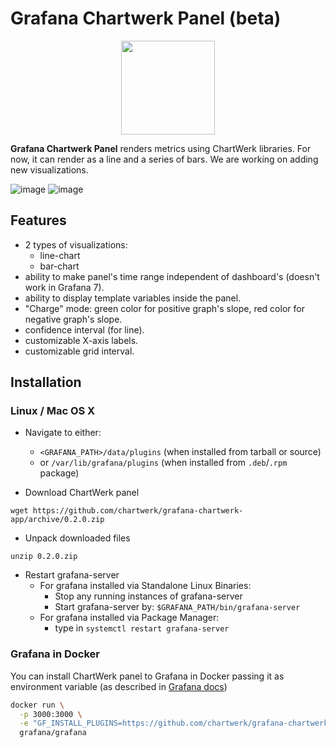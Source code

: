 # Grafana Chartwerk Panel (beta)

<p align="center"><img src="https://user-images.githubusercontent.com/66464000/84520316-6c6fab00-ace4-11ea-9bfc-29ca73e5105e.png" width="150" height="150" /></div>

 **Grafana Chartwerk Panel** renders metrics using ChartWerk libraries. For now, it can render as a line and a series of bars. We are working on adding new visualizations.

![image](https://user-images.githubusercontent.com/66464000/84491085-10416280-acb5-11ea-8af0-2761ed97aecc.png)
![image](https://user-images.githubusercontent.com/66464000/84491069-0b7cae80-acb5-11ea-959b-ef67835c8055.png)

## Features

- 2 types of visualizations:
  - line-chart
  - bar-chart
- ability to make panel's time range independent of dashboard's (doesn't work in Grafana 7).
- ability to display template variables inside the panel.
- "Charge" mode: green color for positive graph's slope, red color for negative graph's slope.
- confidence interval (for line).
- customizable X-axis labels.
- customizable grid interval.

## Installation
### Linux / Mac OS X
- Navigate to either: 
  - `<GRAFANA_PATH>/data/plugins` (when installed from tarball or source) 
  - or `/var/lib/grafana/plugins` (when installed from `.deb`/`.rpm` package)

- Download ChartWerk panel
```
wget https://github.com/chartwerk/grafana-chartwerk-app/archive/0.2.0.zip
```

- Unpack downloaded files
```
unzip 0.2.0.zip
```

- Restart grafana-server
  - For grafana installed via Standalone Linux Binaries:
    - Stop any running instances of grafana-server
    - Start grafana-server by:
      ```$GRAFANA_PATH/bin/grafana-server```
  - For grafana installed via Package Manager:
    - type in ```systemctl restart grafana-server```

### Grafana in Docker
You can install ChartWerk panel to Grafana in Docker passing it as environment variable (as described in [Grafana docs](http://docs.grafana.org/installation/docker/#installing-plugins-from-other-sources))

```bash
docker run \
  -p 3000:3000 \
  -e "GF_INSTALL_PLUGINS=https://github.com/chartwerk/grafana-chartwerk-app/archive/0.2.0.zip;corpglory-chartwerk-panel" \
  grafana/grafana
```
